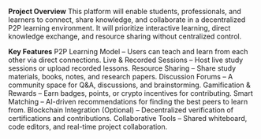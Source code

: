 <b>Project Overview</b>
This platform will enable students, professionals, and learners to connect, share knowledge, and collaborate in a decentralized P2P learning environment. It will prioritize interactive learning, direct knowledge exchange, and resource sharing without centralized control.

<b>Key Features</b>
P2P Learning Model – Users can teach and learn from each other via direct connections.
Live & Recorded Sessions – Host live study sessions or upload recorded lessons.
Resource Sharing – Share study materials, books, notes, and research papers.
Discussion Forums – A community space for Q&A, discussions, and brainstorming.
Gamification & Rewards – Earn badges, points, or crypto incentives for contributing.
Smart Matching – AI-driven recommendations for finding the best peers to learn from.
Blockchain Integration (Optional) – Decentralized verification of certifications and contributions.
Collaborative Tools – Shared whiteboard, code editors, and real-time project collaboration.
